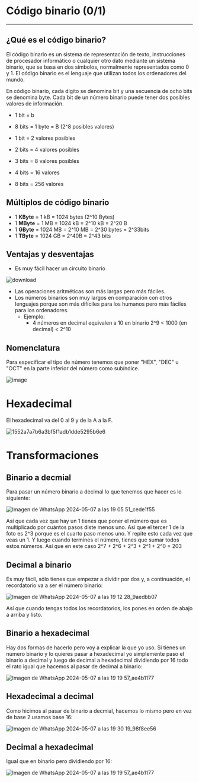 # Código binario (0/1)
---
## ¿Qué es el código binario?
El código binario es un sistema de representación de texto, instrucciones de procesador informático o cualquier otro dato mediante un sistema binario, que se basa en dos símbolos, normalmente representados como 0 y 1. El código binario es el lenguaje que utilizan todos los ordenadores del mundo.


En código binario, cada dígito se denomina bit y una secuencia de ocho bits se denomina byte. Cada bit de un número binario puede tener dos posibles valores de información. 

- 1 bit = b
- 8 bits = 1 byte = B (2^8 posibles valores)


- 1 bit = 2 valores posibles
- 2 bits = 4 valores posibles
- 3 bits = 8 valores posibles
- 4 bits = 16 valores
- 8 bits = 256 valores 



## Múltiplos de código binario
- 1 **KByte** = 1 kB = 1024 bytes (2^10 Bytes)
- 1 **MByte** = 1 MB = 1024 kB = 2^10 kB = 2^20 B
- 1 **GByte** = 1024 MB = 2^10 MB = 2^30 bytes = 2^33bits
- 1 **TByte** = 1024 GB = 2^40B = 2^43 bits
## Ventajas y desventajas
- Es muy fácil hacer un circuito binario


![download](https://github.com/Spaikyjordi/J25-programming-jordi/assets/144990855/8abe60d4-33e7-43bd-b892-986a5d198545)
- Las operaciones aritméticas son más largas pero más fáciles.
- Los números binarios son muy largos en comparación con otros lenguajes porque son más difíciles para los humanos pero más fáciles para los ordenadores.
    - Ejemplo:
      - 4 números en decimal equivalen a 10 en binario 2^9 < 1000 (en decimal) < 2^10
## Nomenclatura
Para especificar el tipo de número tenemos que poner "HEX", "DEC" u "OCT" en la parte inferior del número como subíndice.


![image](https://github.com/Spaikyjordi/J25-programming-jordi/assets/144990855/59c007f2-5ce4-4d57-9942-d539bb915e77)

# Hexadecimal
El hexadecimal va del 0 al 9 y de la A a la F. 


![1552a7a7b6a3bf5f1adb1dde5295b6e6](https://github.com/Spaikyjordi/J25-programming-jordi/assets/144990855/92dd8a73-975b-4ae2-ba6f-7cade85762e4)

# Transformaciones
## Binario a decmial
Para pasar un número binario a decimal lo que tenemos que hacer es lo siguiente:


![Imagen de WhatsApp 2024-05-07 a las 19 05 51_cede1f55](https://github.com/Spaikyjordi/J25-programming-jordi/assets/144990855/34bb1b44-c383-4eff-9884-31e66aa93800)



Así que cada vez que hay un 1 tienes que poner el número que es multiplicado por cuántos pasos diste menos uno. Así que el tercer 1 de la foto es 2^3 porque es el cuarto paso menos uno. Y repite esto cada vez que veas un 1. Y luego cuando termines el número, tienes que sumar todos estos números. Así que en este caso 2^7 + 2^6 + 2^3 + 2^1 + 2^0 = 203


## Decimal a binario
Es muy fácil, sólo tienes que empezar a dividir por dos y, a continuación, el recordatorio va a ser el número binario:


![Imagen de WhatsApp 2024-05-07 a las 19 12 28_9aedbb07](https://github.com/Spaikyjordi/J25-programming-jordi/assets/144990855/6a62918d-bb6b-4d10-b290-071254d8ca79)


Así que cuando tengas todos los recordatorios, los pones en orden de abajo a arriba y listo.
## Binario a hexadecimal
Hay dos formas de hacerlo pero voy a explicar la que yo uso. Si tienes un número binario y lo quieres pasar a hexadecimal yo simplemente paso el binario a decimal y luego de decimal a hexadecimal dividiendo por 16 todo el rato igual que hacemos al pasar de decimal a binario:


![Imagen de WhatsApp 2024-05-07 a las 19 19 57_ae4b1177](https://github.com/Spaikyjordi/J25-programming-jordi/assets/144990855/4603c954-7340-419a-8f70-b224090cabe8)


## Hexadecimal a decimal
Como hicimos al pasar de binario a decmial, hacemos lo mismo pero en vez de base 2 usamos base 16:


![Imagen de WhatsApp 2024-05-07 a las 19 30 19_98f8ee56](https://github.com/Spaikyjordi/J25-programming-jordi/assets/144990855/bbdafa84-ba4b-41d8-9d8d-60b7f7a46c59)

## Decimal a hexadecimal
Igual que en binario pero dividiendo por 16:


![Imagen de WhatsApp 2024-05-07 a las 19 19 57_ae4b1177](https://github.com/Spaikyjordi/J25-programming-jordi/assets/144990855/4603c954-7340-419a-8f70-b224090cabe8)
